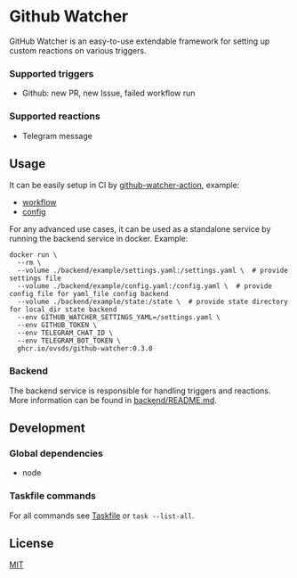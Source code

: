 # Github Watcher

GitHub Watcher is an easy-to-use extendable framework for setting up custom reactions on various triggers.

### Supported triggers

- Github: new PR, new Issue, failed workflow run

### Supported reactions

- Telegram message

## Usage

It can be easily setup in CI by [github-watcher-action](https://github.com/ovsds/github-watcher-action), example:

- [workflow](.github/workflows/github-watcher.yaml)
- [config](.github/github-watcher-config.yaml)

For any advanced use cases, it can be used as a standalone service by running the backend service in docker. Example:

```shell
docker run \
  --rm \
  --volume ./backend/example/settings.yaml:/settings.yaml \  # provide settings file
  --volume ./backend/example/config.yaml:/config.yaml \  # provide config file for yaml_file config backend
  --volume ./backend/example/state:/state \  # provide state directory for local_dir state backend
  --env GITHUB_WATCHER_SETTINGS_YAML=/settings.yaml \
  --env GITHUB_TOKEN \
  --env TELEGRAM_CHAT_ID \
  --env TELEGRAM_BOT_TOKEN \
  ghcr.io/ovsds/github-watcher:0.3.0
```

### Backend

The backend service is responsible for handling triggers and reactions.
More information can be found in [backend/README.md](backend/README.md).

## Development

### Global dependencies

- node

### Taskfile commands

For all commands see [Taskfile](Taskfile.yaml) or `task --list-all`.

## License

[MIT](LICENSE)
